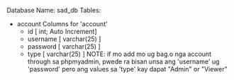 Database Name: sad_db
Tables:
  - account
    Columns for 'account'
      - id [ int; Auto Increment]
      - username [ varchar(25) ]
      - password [ varchar(25) ]
      - type [ varchar(25) ]
  NOTE: if mo add mo ug bag.o nga account through sa phpmyadmin, pwede ra bisan unsa ang 'username' ug 'password' pero ang values sa 'type' kay dapat "Admin" or "Viewer"
